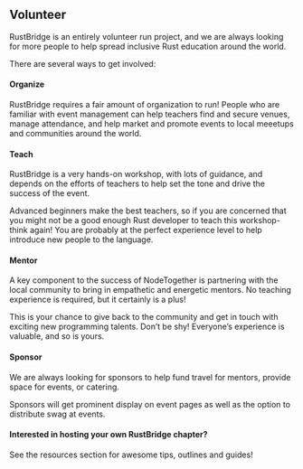 ## Volunteer

RustBridge is an entirely volunteer run project, and we are always looking
for more people to help spread inclusive Rust education around the world.

There are several ways to get involved:

#### Organize

RustBridge requires a fair amount of organization to run! People who are 
familiar with event management can help teachers find and secure venues,
manage attendance, and help market and promote events to local meeetups
and communities around the world.

#### Teach

RustBridge is a very hands-on workshop, with lots of guidance, and depends
on the efforts of teachers to help set the tone and drive the success of
the event.

Advanced beginners make the best teachers, so if you are concerned that you
might not be a good enough Rust developer to teach this workshop- think again!
You are probably at the perfect experience level to help introduce new 
people to the language.

#### Mentor

A key component to the success of NodeTogether is partnering with the local
community to bring in empathetic and energetic mentors. No teaching experience
is required, but it certainly is a plus!

This is your chance to give back to the community and get in touch with exciting
new programming talents. Don’t be shy! Everyone’s experience is valuable, and so
is yours.

#### Sponsor

We are always looking for sponsors to help fund travel for mentors, provide
space for events, or catering.

Sponsors will get prominent display on event pages as well as the option to
distribute swag at events.

#### Interested in hosting your own RustBridge chapter?

See the resources section for awesome tips, outlines and guides!
